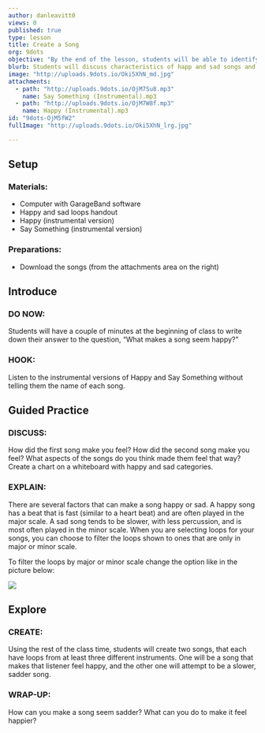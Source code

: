 ```yaml
---
author: danleavitt0
views: 0
published: true
type: lesson
title: Create a Song
org: 9dots
objective: "By the end of the lesson, students will be able to identify the difference between a happy song and a sad song, and create two original songs using the GarageBand loops one happy and one sad."
blurb: Students will discuss characteristics of happ and sad songs and then compose two original songs that evoke those emotions.
image: "http://uploads.9dots.io/Oki5XhN_md.jpg"
attachments: 
  - path: "http://uploads.9dots.io/OjM7Su8.mp3"
    name: Say Something (Instrumental).mp3
  - path: "http://uploads.9dots.io/OjM7W8f.mp3"
    name: Happy (Instrumental).mp3
id: "9dots-OjM5fW2"
fullImage: "http://uploads.9dots.io/Oki5XhN_lrg.jpg"

---
```


## Setup

### Materials:

- Computer with GarageBand software
- Happy and sad loops handout
- Happy (instrumental version)
- Say Something (instrumental version)

### Preparations:

- Download the songs (from the attachments area on the right)

## Introduce

### DO NOW:
Students will have a couple of minutes at the beginning of class to write down their answer to the question, “What makes a song seem happy?”

### HOOK:
Listen to the instrumental versions of Happy and Say Something without telling them the name of each song.

## Guided Practice

### DISCUSS:
How did the first song make you feel? How did the second song make you feel? What aspects of the songs do you think made them feel that way? Create a chart on a whiteboard with happy and sad categories.

### EXPLAIN:
There are several factors that can make a song happy or sad. A happy song has a beat that is fast (similar to a heart beat) and are often played in the major scale. A sad song tends to be slower, with less percussion, and is most often played in the minor scale. When you are selecting loops for your songs, you can choose to filter the loops shown to ones that are only in major or minor scale.

To filter the loops by major or minor scale change the option like in the picture below:

![](http://uploads.9dots.io/OjM81PS_md.jpg) 

## Explore

### CREATE:
Using the rest of the class time, students will create two songs, that each have loops from at least three different instruments. One will be a song that makes that listener feel happy, and the other one will attempt to be a slower, sadder song.

### WRAP-UP:
How can you make a song seem sadder? What can you do to make it feel happier?
